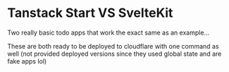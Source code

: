 # Tanstack Start VS SvelteKit

Two really basic todo apps that work the exact same as an example...

These are both ready to be deployed to cloudflare with one command as well (not provided deployed versions since they used global state and are fake apps lol)
